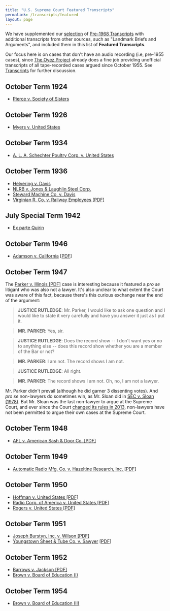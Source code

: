 ```yaml
---
title: "U.S. Supreme Court Featured Transcripts"
permalink: /transcripts/featured
layout: page
---
```


We have supplemented our [selection](/transcripts/pre-1968#selected-pre-1968-transcripts)
of [Pre-1968 Transcripts](/transcripts/pre-1968) with additional transcripts from other sources,
such as "Landmark Briefs and Arguments", and included them in this list of **Featured Transcripts**.

Our focus here is on cases that don't have an audio recording (i.e, pre-1955 cases), since
[The Oyez Project](https://www.oyez.org) already does a fine job providing unofficial transcripts
of all tape-recorded cases argued since October 1955.  See [Transcripts](/transcripts) for further discussion.

## October Term 1924

- [Pierce v. Society of Sisters](/transcripts/featured/pierce-v-society-of-sisters)

## October Term 1926

- [Myers v. United States](/transcripts/featured/myers-v-united-states)

## October Term 1934

- [A. L. A. Schechter Poultry Corp. v. United States](/transcripts/featured/a-l-a-schechter-poultry-corp-v-united-states)

## October Term 1936

- [Helvering v. Davis](/transcripts/featured/helvering-v-davis)
- [NLRB v. Jones &amp; Laughlin Steel Corp.](/transcripts/featured/nlrb-v-jones-amp-laughlin-steel-corp)
- [Steward Machine Co. v. Davis](/transcripts/featured/steward-machine-co-v-davis)
- [Virginian R. Co. v. Railway Employees [PDF]](/transcripts/pre-1968#1936-092)

## July Special Term 1942

- [Ex parte Quirin](/transcripts/featured/ex-parte-quirin)

## October Term 1946

- [Adamson v. California](/transcripts/featured/adamson-v-california) [[PDF](/transcripts/pre-1968#1946-126)]

## October Term 1947

The [Parker v. Illinois [PDF]](/transcripts/pre-1968#1947-062) case is interesting because it featured a
*pro se* litigant who was also not a lawyer.  It's also unclear to what extent the Court was aware
of this fact, because there's this curious exchange near the end of the argument:

> **JUSTICE RUTLEDGE**: Mr. Parker, I would like to ask one question and I would like to state
it very carefully and have you answer it just as I put it.

> **MR. PARKER**: Yes, sir.

> **JUSTICE RUTLEDGE**: Does the record show -- I don't want yes or no to anything else -- does this
record show whether you are a member of the Bar or not?

> **MR. PARKER**: I am not. The record shows I am not.

> **JUSTICE RUTLEDGE**: All right.

> **MR. PARKER**: The record shows I am not. Oh, no, I am not a lawyer.

Mr. Parker didn't prevail (although he did garner 3 dissenting votes).  And *pro se* non-lawyers do sometimes
win, as Mr. Sloan did in [SEC v. Sloan (1978)](https://www.oyez.org/cases/1977/76-1607).  But Mr. Sloan was the
last non-lawyer to argue at the Supreme Court, and ever since the Court [changed its rules in 2013](https://www.supremecourt.gov/ctrules/2013RulesoftheCourt.pdf#page=40), non-lawyers have not been permitted to argue
their own cases at the Supreme Court.

## October Term 1948

- [AFL v. American Sash &amp; Door Co. [PDF]](/transcripts/pre-1968#1948-019)

## October Term 1949

- [Automatic Radio Mfg. Co. v. Hazeltine Research, Inc. [PDF]](/transcripts/pre-1968#1949-094)

## October Term 1950

- [Hoffman v. United States [PDF]](/transcripts/pre-1968#1950-087)
- [Radio Corp. of America v. United States [PDF]](/transcripts/pre-1968#1950-083)
- [Rogers v. United States [PDF]](/transcripts/pre-1968#1950-031)

## October Term 1951

- [Joseph Burstyn, Inc. v. Wilson [PDF]](/transcripts/pre-1968#1951-084)
- [Youngstown Sheet &amp; Tube Co. v. Sawyer](/transcripts/featured/youngstown-sheet-amp-tube-co-v-sawyer) [[PDF](/transcripts/pre-1968#1951-088)]

## October Term 1952

- [Barrows v. Jackson [PDF]](/transcripts/pre-1968#1952-111)
- [Brown v. Board of Education (I)](/transcripts/featured/brown1)

## October Term 1954

- [Brown v. Board of Education (II)](/transcripts/featured/brown2)
